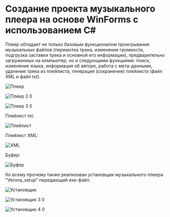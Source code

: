 # Создание проекта музыкального плеера на основе WinForms с использованием C#


Плеер обладает не только базовым функционалом проигрывания музыкальных файлов (перемотка трека, изменение громкости, подгрузка заставки трека и основной его информации), предварительно загруженных на компьютер, но и следующими функциями: поиск, изменение языка, информация об авторе, работа с мета-данными, удаление трека из плейлиста, генерация (сохранение) плейлиста (файл XML и файл txt).

![Плеер](https://user-images.githubusercontent.com/93496790/185185177-0019aca0-84a4-49c6-a8df-6a754846232f.jpg)

![Плеер 2 0](https://user-images.githubusercontent.com/93496790/185188246-d7330e99-e681-4833-b278-db996a33f976.jpg)

![Плеер 3 0](https://user-images.githubusercontent.com/93496790/185188808-c635d920-e677-4627-b629-528340566e17.jpg)

Плейлист txt:

![Плейлист](https://user-images.githubusercontent.com/93496790/185186877-be1a646d-fe68-4e9d-ae83-fcd80a26784f.jpg)

Плейлист XML:

![XML](https://user-images.githubusercontent.com/93496790/185187224-4a1ae4b4-817d-4228-9005-14ded50510d8.jpg)

Буфер:

![Буфер](https://user-images.githubusercontent.com/93496790/185187279-728bb183-6e7e-46c4-bcd8-f8eaf633b136.jpg)

Ко всему прочему также реализован установщик музыкального плеера "Verona_setup" передающий exe-файл:

![Установщик](https://user-images.githubusercontent.com/93496790/185192721-e12be9f6-1c3d-4387-a514-88bfb5519fe7.jpg)

![Установщик 3 0](https://user-images.githubusercontent.com/93496790/185192824-973a6e8a-8585-4554-bb1a-275dfd4efd66.jpg)

![Установщик 4 0](https://user-images.githubusercontent.com/93496790/185192860-8067e38c-8553-4134-af75-118c5234999c.jpg)
